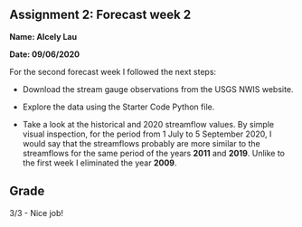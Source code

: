 ## Assignment 2: Forecast week 2
**Name: Alcely Lau**

**Date: 09/06/2020**

For the second forecast week I followed the next steps:

- Download the stream gauge observations from the USGS NWIS website.

- Explore the data using the Starter Code Python file.

- Take a look at the historical and 2020 streamflow values. By simple visual inspection, for the period from 1 July to 5 September 2020, I would say that the streamflows probably are more similar to the streamflows for the same period of the years **2011** and **2019**. Unlike to the first week I eliminated the year **2009**.

## Grade
3/3 - Nice job!

